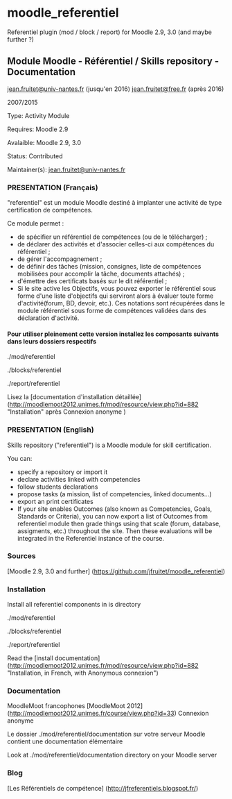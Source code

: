 moodle_referentiel
==================

Referentiel plugin (mod / block / report) for Moodle  2.9, 3.0 (and maybe further ?)

## Module Moodle - Référentiel / Skills repository - Documentation

jean.fruitet@univ-nantes.fr   (jusqu'en 2016)
jean.fruitet@free.fr (après 2016)

2007/2015

Type: Activity Module

Requires: Moodle 2.9

Avalaible: Moodle 2.9, 3.0

Status: Contributed

Maintainer(s): jean.fruitet@univ-nantes.fr

### PRESENTATION (Français)

"referentiel" est un module Moodle destiné à implanter une activité de type certification
de compétences.

Ce module permet :

* de spécifier un référentiel de compétences (ou de le télécharger) ;
* de déclarer des activités et d'associer celles-ci aux compétences du référentiel ;
* de gérer l'accompagnement ;
* de définir des tâches (mission, consignes, liste de compétences mobilisées pour accomplir la tâche, documents attachés) ;
* d'émettre des certificats basés sur le dit référentiel ;
* Si le site active les Objectifs, vous pouvez exporter le référentiel sous forme d'une
liste d'objectifs qui serviront alors à évaluer toute forme d'activité(forum, BD, devoir, etc.).
Ces notations sont récupérées dans le module référentiel sous forme de compétences validées dans des déclaration d'activité.

#### Pour utiliser pleinement cette version installez les composants suivants dans leurs dossiers respectifs

./mod/referentiel

./blocks/referentiel

./report/referentiel

Lisez la [documentation d'installation détaillée] (http://moodlemoot2012.unimes.fr/mod/resource/view.php?id=882 "Installation" après Connexion anonyme )

### PRESENTATION (English)

Skills repository ("referentiel") is a Moodle module for skill certification.

You can:

* specify a repository or import it
* declare activities linked with competencies
* follow students declarations
* propose tasks (a mission, list of competencies, linked documents...)
* export an print certificates
* If your site enables Outcomes (also known as Competencies, Goals, Standards or Criteria), you can now export a list of Outcomes from referentiel module then grade things using
that scale (forum, database, assigments, etc.) throughout the site. Then these evaluations will be integrated in the Referentiel instance of the course.


### Sources

[Moodle 2.9, 3.0 and further] (https://github.com/jfruitet/moodle_referentiel)

### Installation

Install all referentiel components in is directory

./mod/referentiel

./blocks/referentiel

./report/referentiel

Read the [install documentation] (http://moodlemoot2012.unimes.fr/mod/resource/view.php?id=882 "Installation, in French, with Anonymous connexion")

### Documentation

MoodleMoot francophones
[MoodleMoot 2012] (http://moodlemoot2012.unimes.fr/course/view.php?id=33) Connexion anonyme

Le dossier
./mod/referentiel/documentation
sur votre serveur Moodle contient une documentation élémentaire

Look at
./mod/referentiel/documentation directory on your Moodle server

### Blog
[Les Référentiels de compétence] (http://jfreferentiels.blogspot.fr/)